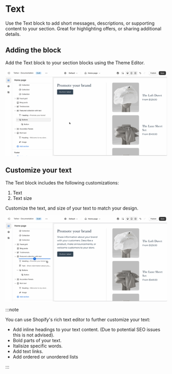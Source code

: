 # Text

Use the Text block to add short messages, descriptions, or supporting content to your section. Great for  highlighting offers, or sharing additional details.

## Adding the block

Add the Text block to your section blocks using the Theme Editor.

![Add the Text block using the theme editor](./img/text-1-add-block.gif)

## Customize your text

The Text block includes the following customizations:

1. Text
2. Text size

Customize the text, and size of your text to match your design.

![Customize your heading](./img/text-2-customize.gif)

:::note

You can use Shopify's rich text editor to further customize your text:

* Add inline headings to your text content. (Due to potential SEO issues this is not advised).
* Bold parts of your text.
* Italisize specific words.
* Add text links.
* Add ordered or unordered lists

:::
